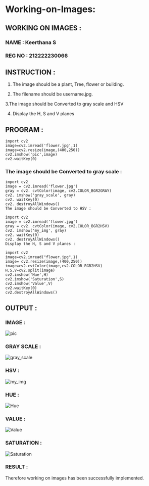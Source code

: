 # Working-on-Images:

## WORKING ON IMAGES :
### NAME : Keerthana S
### REG NO : 212222230066

## INSTRUCTION :
1. The image should be a plant, Tree, flower or building.

2. The filename should be username.jpg.

3.The image should be Converted to gray scale and HSV

4. Display the H, S and V planes

## PROGRAM :
```
import cv2
image=cv2.imread('flower.jpg',1)
image=cv2.resize(image,(400,250))
cv2.imshow('pic',image)
cv2.waitKey(0)
```

### The image should be Converted to gray scale :
```
import cv2
image = cv2.imread('flower.jpg')
gray = cv2. cvtColor(image, cv2.COLOR_BGR2GRAY)
cv2. imshow('gray_scale', gray)
cv2. waitKey(0)
cv2. destroyAllWindows()
The image should be Converted to HSV :

import cv2
image = cv2.imread('flower.jpg')
gray = cv2. cvtColor(image, cv2.COLOR_BGR2HSV)
cv2. imshow('my_img', gray)
cv2. waitKey(0)
cv2. destroyAllWindows()
Display the H, S and V planes :

import cv2
image=cv2.imread("flower.jpg",1)
image= cv2.resize(image,(400,250))
image=cv2.cvtColor(image,cv2.COLOR_RGB2HSV)
H,S,V=cv2.split(image)
cv2.imshow('Hue',H)
cv2.imshow('Saturation',S)
cv2.imshow('Value',V)
cv2.waitKey(0)
cv2.destroyAllWindows()
```
## OUTPUT :
### IMAGE :

![pic](https://github.com/Keerthanasampathkumar/Working-on-Images/assets/119477890/962fe6f3-25ef-4d96-b1ff-a3052b9eb079)


### GRAY SCALE :
![gray_scale](https://github.com/Keerthanasampathkumar/Working-on-Images/assets/119477890/638a766f-8bb6-490c-b29b-4154245eaefa)


### HSV :
![my_img](https://github.com/Keerthanasampathkumar/Working-on-Images/assets/119477890/3208854a-3c52-475d-9205-20705d59b22b)


### HUE :
![Hue](https://github.com/Keerthanasampathkumar/Working-on-Images/assets/119477890/9089f1b6-d001-4eb9-a27a-c64668270f71)


### VALUE :
![Value](https://github.com/Keerthanasampathkumar/Working-on-Images/assets/119477890/620ca594-b46a-4317-9375-abfc392e3cad)


### SATURATION :
![Saturation](https://github.com/Keerthanasampathkumar/Working-on-Images/assets/119477890/c8ea2904-429c-49dd-9d04-99e19ed39453)


### RESULT :
Therefore working on images has been successfully implemented.
